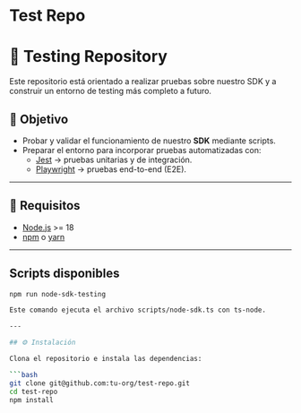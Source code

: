 # Test Repo
# 🧪 Testing Repository

Este repositorio está orientado a realizar pruebas sobre nuestro SDK y a construir un entorno de testing más completo a futuro.

## 📌 Objetivo

- Probar y validar el funcionamiento de nuestro **SDK** mediante scripts.
- Preparar el entorno para incorporar pruebas automatizadas con:
  - [Jest](https://jestjs.io/) → pruebas unitarias y de integración.
  - [Playwright](https://playwright.dev/) → pruebas end-to-end (E2E).

---

## 🚀 Requisitos

- [Node.js](https://nodejs.org/) >= 18
- [npm](https://www.npmjs.com/) o [yarn](https://yarnpkg.com/)

---

## Scripts disponibles

```bash
npm run node-sdk-testing

Este comando ejecuta el archivo scripts/node-sdk.ts con ts-node.

---

## ⚙️ Instalación

Clona el repositorio e instala las dependencias:

```bash
git clone git@github.com:tu-org/test-repo.git
cd test-repo
npm install